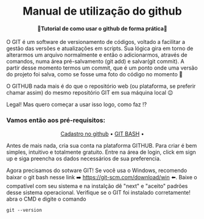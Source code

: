<h1 align="center">Manual de utilização do github</h1> 
<h4 align="center">🚀Tutorial de como usar o github de forma prática🚀</h4>

<p> 
	O GIT é um software de versionamento de códigos, voltado a facilitar a gestão das versões e atualizações em scripts.
  Sua lógica gira em torno de alterarmos um arquivo normalmente e então o adicionarmos, através de comandos, numa área pré-salvamento (git add) e salvar(git commit). A partir desse momento termos um commit, que é um ponto onde uma versão do projeto foi salva, como se fosse uma foto do código no momento 📸
  
  O GITHUB nada mais é do que o repositório web (ou plataforma, se preferir chamar assim) do mesmo repositório GIT em sua máquina local 😉
  
  Legal! Mas quero começar a usar isso logo, como faz !?
</p>

<h3>Vamos então aos pré-requisitos: </h3>
<p align="center">
 <a href="#cadastro_no_github">Cadastro no github</a> •
 <a href="#git_bash">GIT BASH</a> • 
</p>

<p>
  Antes de mais nada, cria sua conta na plataforma GITHUB. Para criar é bem simples, intuitivo e totalmente gratuito. Entre na área de login, click em sign up e siga preencha os dados necessários de sua preferencia.
  
  Agora precisamos do sotware GIT! Se você usa o Windows, recomendo baixar o git bash nesse link ➡️ https://git-scm.com/download/win ⬅️. Baixe o compatível com seu sistema e na instalção dê "next" e "aceito" padrões desse sistema operacional.
  Verifique se o GIT foi instalado corretamente! abra o CMD e digite o comando
  
`git --version`
  
 </p>


